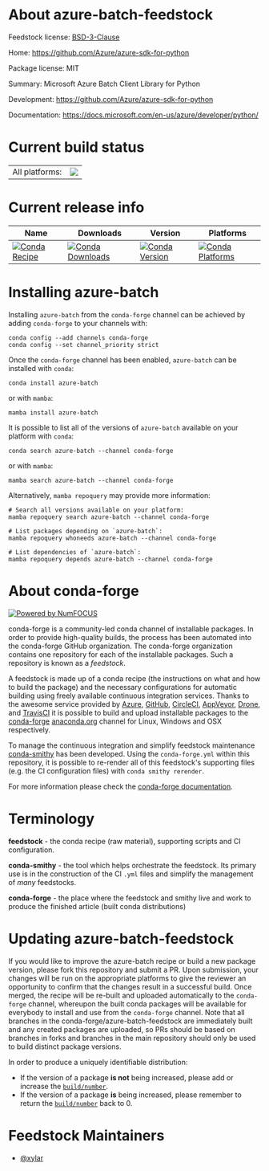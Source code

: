 About azure-batch-feedstock
===========================

Feedstock license: [BSD-3-Clause](https://github.com/conda-forge/azure-batch-feedstock/blob/main/LICENSE.txt)

Home: https://github.com/Azure/azure-sdk-for-python

Package license: MIT

Summary: Microsoft Azure Batch Client Library for Python

Development: https://github.com/Azure/azure-sdk-for-python

Documentation: https://docs.microsoft.com/en-us/azure/developer/python/

Current build status
====================


<table><tr><td>All platforms:</td>
    <td>
      <a href="https://dev.azure.com/conda-forge/feedstock-builds/_build/latest?definitionId=12000&branchName=main">
        <img src="https://dev.azure.com/conda-forge/feedstock-builds/_apis/build/status/azure-batch-feedstock?branchName=main">
      </a>
    </td>
  </tr>
</table>

Current release info
====================

| Name | Downloads | Version | Platforms |
| --- | --- | --- | --- |
| [![Conda Recipe](https://img.shields.io/badge/recipe-azure--batch-green.svg)](https://anaconda.org/conda-forge/azure-batch) | [![Conda Downloads](https://img.shields.io/conda/dn/conda-forge/azure-batch.svg)](https://anaconda.org/conda-forge/azure-batch) | [![Conda Version](https://img.shields.io/conda/vn/conda-forge/azure-batch.svg)](https://anaconda.org/conda-forge/azure-batch) | [![Conda Platforms](https://img.shields.io/conda/pn/conda-forge/azure-batch.svg)](https://anaconda.org/conda-forge/azure-batch) |

Installing azure-batch
======================

Installing `azure-batch` from the `conda-forge` channel can be achieved by adding `conda-forge` to your channels with:

```
conda config --add channels conda-forge
conda config --set channel_priority strict
```

Once the `conda-forge` channel has been enabled, `azure-batch` can be installed with `conda`:

```
conda install azure-batch
```

or with `mamba`:

```
mamba install azure-batch
```

It is possible to list all of the versions of `azure-batch` available on your platform with `conda`:

```
conda search azure-batch --channel conda-forge
```

or with `mamba`:

```
mamba search azure-batch --channel conda-forge
```

Alternatively, `mamba repoquery` may provide more information:

```
# Search all versions available on your platform:
mamba repoquery search azure-batch --channel conda-forge

# List packages depending on `azure-batch`:
mamba repoquery whoneeds azure-batch --channel conda-forge

# List dependencies of `azure-batch`:
mamba repoquery depends azure-batch --channel conda-forge
```


About conda-forge
=================

[![Powered by
NumFOCUS](https://img.shields.io/badge/powered%20by-NumFOCUS-orange.svg?style=flat&colorA=E1523D&colorB=007D8A)](https://numfocus.org)

conda-forge is a community-led conda channel of installable packages.
In order to provide high-quality builds, the process has been automated into the
conda-forge GitHub organization. The conda-forge organization contains one repository
for each of the installable packages. Such a repository is known as a *feedstock*.

A feedstock is made up of a conda recipe (the instructions on what and how to build
the package) and the necessary configurations for automatic building using freely
available continuous integration services. Thanks to the awesome service provided by
[Azure](https://azure.microsoft.com/en-us/services/devops/), [GitHub](https://github.com/),
[CircleCI](https://circleci.com/), [AppVeyor](https://www.appveyor.com/),
[Drone](https://cloud.drone.io/welcome), and [TravisCI](https://travis-ci.com/)
it is possible to build and upload installable packages to the
[conda-forge](https://anaconda.org/conda-forge) [anaconda.org](https://anaconda.org/)
channel for Linux, Windows and OSX respectively.

To manage the continuous integration and simplify feedstock maintenance
[conda-smithy](https://github.com/conda-forge/conda-smithy) has been developed.
Using the ``conda-forge.yml`` within this repository, it is possible to re-render all of
this feedstock's supporting files (e.g. the CI configuration files) with ``conda smithy rerender``.

For more information please check the [conda-forge documentation](https://conda-forge.org/docs/).

Terminology
===========

**feedstock** - the conda recipe (raw material), supporting scripts and CI configuration.

**conda-smithy** - the tool which helps orchestrate the feedstock.
                   Its primary use is in the construction of the CI ``.yml`` files
                   and simplify the management of *many* feedstocks.

**conda-forge** - the place where the feedstock and smithy live and work to
                  produce the finished article (built conda distributions)


Updating azure-batch-feedstock
==============================

If you would like to improve the azure-batch recipe or build a new
package version, please fork this repository and submit a PR. Upon submission,
your changes will be run on the appropriate platforms to give the reviewer an
opportunity to confirm that the changes result in a successful build. Once
merged, the recipe will be re-built and uploaded automatically to the
`conda-forge` channel, whereupon the built conda packages will be available for
everybody to install and use from the `conda-forge` channel.
Note that all branches in the conda-forge/azure-batch-feedstock are
immediately built and any created packages are uploaded, so PRs should be based
on branches in forks and branches in the main repository should only be used to
build distinct package versions.

In order to produce a uniquely identifiable distribution:
 * If the version of a package **is not** being increased, please add or increase
   the [``build/number``](https://docs.conda.io/projects/conda-build/en/latest/resources/define-metadata.html#build-number-and-string).
 * If the version of a package **is** being increased, please remember to return
   the [``build/number``](https://docs.conda.io/projects/conda-build/en/latest/resources/define-metadata.html#build-number-and-string)
   back to 0.

Feedstock Maintainers
=====================

* [@xylar](https://github.com/xylar/)

